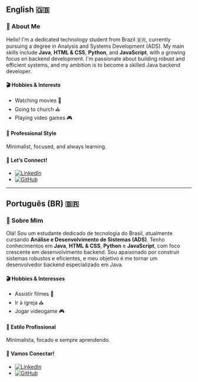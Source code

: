 ## English 🇬🇧

### 👋 About Me

Hello! I'm a dedicated technology student from Brazil 🇧🇷, currently pursuing a degree in Analysis and Systems Development (ADS). My main skills include **Java**, **HTML & CSS**, **Python**, and **JavaScript**, with a growing focus on backend development. I'm passionate about building robust and efficient systems, and my ambition is to become a skilled Java backend developer.

#### 🎬 Hobbies & Interests
- Watching movies 🍿
- Going to church ⛪
- Playing video games 🎮

#### 💼 Professional Style
Minimalist, focused, and always learning.

#### 🚀 Let’s Connect!
- [![LinkedIn](https://img.shields.io/badge/LinkedIn-blue?logo=linkedin)](https://www.linkedin.com/)  
- [![GitHub](https://img.shields.io/badge/GitHub-black?logo=github)](https://github.com/MessisDev95)

---

## Português (BR) 🇧🇷

### 👋 Sobre Mim

Olá! Sou um estudante dedicado de tecnologia do Brasil, atualmente cursando **Análise e Desenvolvimento de Sistemas (ADS)**. Tenho conhecimentos em **Java**, **HTML & CSS**, **Python** e **JavaScript**, com foco crescente em desenvolvimento backend. Sou apaixonado por construir sistemas robustos e eficientes, e meu objetivo é me tornar um desenvolvedor backend especializado em Java.

#### 🎬 Hobbies & Interesses
- Assistir filmes 🍿
- Ir à igreja ⛪
- Jogar videogame 🎮

#### 💼 Estilo Profissional
Minimalista, focado e sempre aprendendo.

#### 🚀 Vamos Conectar!
- [![LinkedIn](https://img.shields.io/badge/LinkedIn-blue?logo=linkedin)](https://www.linkedin.com/)  
- [![GitHub](https://img.shields.io/badge/GitHub-black?logo=github)](https://github.com/MessisDev95)

<!--
**MessisDev95/MessisDev95** is a ✨ _special_ ✨ repository because its `README.md` (this file) appears on your GitHub profile.

Here are some ideas to get you started:

- 🔭 I’m currently working on ...
- 🌱 I’m currently learning ...
- 👯 I’m looking to collaborate on ...
- 🤔 I’m looking for help with ...
- 💬 Ask me about ...
- 📫 How to reach me: ...
- 😄 Pronouns: ...
- ⚡ Fun fact: ...
-->
